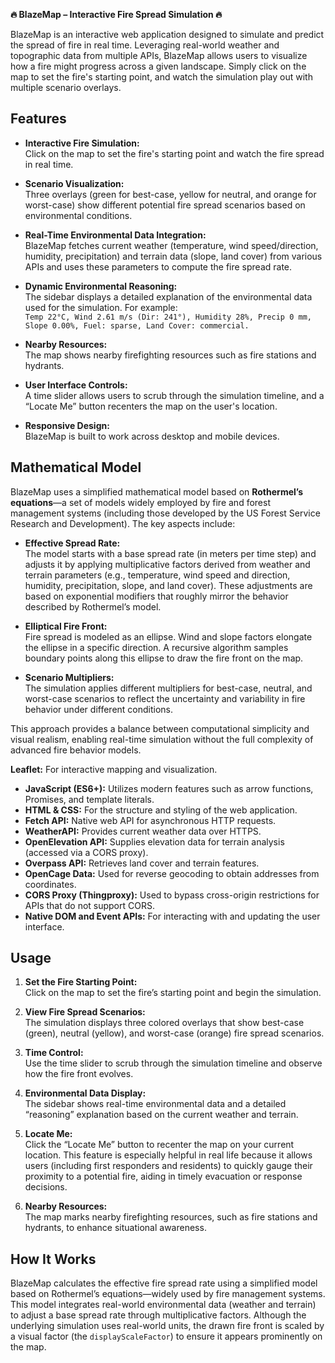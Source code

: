 **🔥 BlazeMap – Interactive Fire Spread Simulation 🔥**

BlazeMap is an interactive web application designed to simulate and predict the spread of fire in real time. Leveraging real-world weather and topographic data from multiple APIs, BlazeMap allows users to visualize how a fire might progress across a given landscape. Simply click on the map to set the fire's starting point, and watch the simulation play out with multiple scenario overlays.

## Features

- **Interactive Fire Simulation:**  
  Click on the map to set the fire's starting point and watch the fire spread in real time.

- **Scenario Visualization:**  
  Three overlays (green for best-case, yellow for neutral, and orange for worst-case) show different potential fire spread scenarios based on environmental conditions.

- **Real-Time Environmental Data Integration:**  
  BlazeMap fetches current weather (temperature, wind speed/direction, humidity, precipitation) and terrain data (slope, land cover) from various APIs and uses these parameters to compute the fire spread rate.

- **Dynamic Environmental Reasoning:**  
  The sidebar displays a detailed explanation of the environmental data used for the simulation. For example:  
  `Temp 22°C, Wind 2.61 m/s (Dir: 241°), Humidity 28%, Precip 0 mm, Slope 0.00%, Fuel: sparse, Land Cover: commercial.`

- **Nearby Resources:**  
  The map shows nearby firefighting resources such as fire stations and hydrants.

- **User Interface Controls:**  
  A time slider allows users to scrub through the simulation timeline, and a “Locate Me” button recenters the map on the user's location.

- **Responsive Design:**  
  BlazeMap is built to work across desktop and mobile devices.

## Mathematical Model

BlazeMap uses a simplified mathematical model based on **Rothermel’s equations**—a set of models widely employed by fire and forest management systems (including those developed by the US Forest Service Research and Development). The key aspects include:

- **Effective Spread Rate:**  
  The model starts with a base spread rate (in meters per time step) and adjusts it by applying multiplicative factors derived from weather and terrain parameters (e.g., temperature, wind speed and direction, humidity, precipitation, slope, and land cover). These adjustments are based on exponential modifiers that roughly mirror the behavior described by Rothermel’s model.

- **Elliptical Fire Front:**  
  Fire spread is modeled as an ellipse. Wind and slope factors elongate the ellipse in a specific direction. A recursive algorithm samples boundary points along this ellipse to draw the fire front on the map.

- **Scenario Multipliers:**  
  The simulation applies different multipliers for best-case, neutral, and worst-case scenarios to reflect the uncertainty and variability in fire behavior under different conditions.

This approach provides a balance between computational simplicity and visual realism, enabling real-time simulation without the full complexity of advanced fire behavior models.

 **Leaflet:** For interactive mapping and visualization.
- **JavaScript (ES6+):** Utilizes modern features such as arrow functions, Promises, and template literals.
- **HTML & CSS:** For the structure and styling of the web application.
- **Fetch API:** Native web API for asynchronous HTTP requests.
- **WeatherAPI:** Provides current weather data over HTTPS.
- **OpenElevation API:** Supplies elevation data for terrain analysis (accessed via a CORS proxy).
- **Overpass API:** Retrieves land cover and terrain features.
- **OpenCage Data:** Used for reverse geocoding to obtain addresses from coordinates.
- **CORS Proxy (Thingproxy):** Used to bypass cross-origin restrictions for APIs that do not support CORS.
- **Native DOM and Event APIs:** For interacting with and updating the user interface.

## Usage

1. **Set the Fire Starting Point:**  
   Click on the map to set the fire’s starting point and begin the simulation.

2. **View Fire Spread Scenarios:**  
   The simulation displays three colored overlays that show best-case (green), neutral (yellow), and worst-case (orange) fire spread scenarios.

3. **Time Control:**  
   Use the time slider to scrub through the simulation timeline and observe how the fire front evolves.

4. **Environmental Data Display:**  
   The sidebar shows real-time environmental data and a detailed “reasoning” explanation based on the current weather and terrain.

5. **Locate Me:**  
   Click the “Locate Me” button to recenter the map on your current location. This feature is especially helpful in real life because it allows users (including first responders and residents) to quickly gauge their proximity to a potential fire, aiding in timely evacuation or response decisions.

6. **Nearby Resources:**  
   The map marks nearby firefighting resources, such as fire stations and hydrants, to enhance situational awareness.

## How It Works

BlazeMap calculates the effective fire spread rate using a simplified model based on Rothermel’s equations—widely used by fire management systems. This model integrates real-world environmental data (weather and terrain) to adjust a base spread rate through multiplicative factors. Although the underlying simulation uses real-world units, the drawn fire front is scaled by a visual factor (the `displayScaleFactor`) to ensure it appears prominently on the map.

